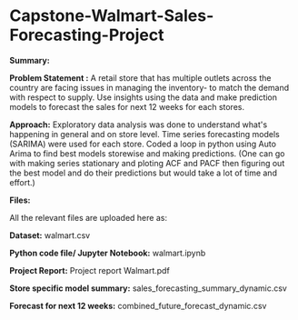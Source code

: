 # Capstone-Walmart-Sales-Forecasting-Project

**Summary:**

**Problem Statement :**
  A retail store that has multiple outlets across the country are facing issues in managing the
 inventory- to match the demand with respect to supply. Use insights using the data and make prediction models to forecast the sales for
 next 12 weeks for each stores.

 **Approach:**
Exploratory data analysis was done to understand what's happening in general and on store level. Time series forecasting models (SARIMA) were used for each store. Coded a loop in python using Auto Arima to find best models storewise and making predictions. (One can go with making series stationary and ploting ACF and PACF then figuring out the best model and do their predictions but would take a lot of time and effort.)

 **Files:**
 
 All the relevant files are uploaded here as:
 
 **Dataset:** walmart.csv
 
 **Python code file/ Jupyter Notebook:** walmart.ipynb

 **Project Report:** Project report Walmart.pdf
 
**Store specific model summary:** sales_forecasting_summary_dynamic.csv

**Forecast for next 12 weeks:** combined_future_forecast_dynamic.csv

